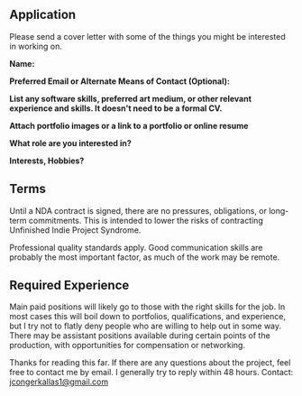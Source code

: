 ## Application
Please send a cover letter with some of the things you might be interested in working on. 


**Name:**

**Preferred Email or Alternate Means of Contact (Optional):**

**List any software skills, preferred art medium, or other relevant experience and skills.  It doesn't need to be a formal CV.**

**Attach portfolio images or a link to a portfolio or online resume**

**What role are you interested in?**

**Interests, Hobbies?**

## Terms

Until a NDA contract is signed, there are no pressures, obligations, or long-term commitments. This is intended to lower the risks of contracting Unfinished Indie Project Syndrome.

Professional quality standards apply.  Good communication skills are probably the most important factor, as much of the work may be remote.

## Required Experience

Main paid positions will likely go to those with the right skills for the job.  In most cases this will boil down to portfolios, qualifications, and experience, but I try not to flatly deny people who are willing to help out in some way.  There may be assistant positions available during certain points of the production, with opportunities for compensation or networking.

Thanks for reading this far.  If there are any questions about the project, feel free to contact me by email.  I generally try to reply within 48 hours.
Contact: jcongerkallas1@gmail.com

